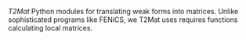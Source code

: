 *T2Mat*
Python modules for translating weak forms into matrices. Unlike sophisticated programs like FENiCS, we T2Mat uses requires functions calculating local matrices.
